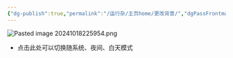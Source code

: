 ```yaml
---
{"dg-publish":true,"permalink":"/运行杂/主页home/更改背景/","dgPassFrontmatter":true,"created":"2024-10-18T22:58:59.609+08:00","updated":"2024-10-18T23:00:43.630+08:00"}
---
```


![Pasted image 20241018225954.png](/img/user/%E8%BF%90%E8%A1%8C%E6%9D%82/%E9%99%84%E4%BB%B6/Pasted%20image%2020241018225954.png)
- 点击此处可以切换随系统、夜间、白天模式